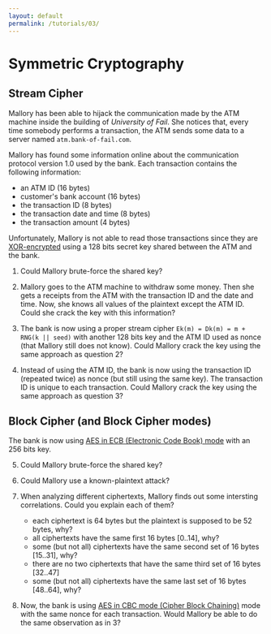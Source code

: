 ```yaml
---
layout: default
permalink: /tutorials/03/
---
```


# Symmetric Cryptography

## Stream Cipher

Mallory has been able to hijack the communication made by the ATM machine inside the building of *University of Fail*. She notices that, every time somebody performs a transaction, the ATM sends some data to a server named `atm.bank-of-fail.com`. 

Mallory has found some information online about the communication protocol version 1.0 used by the bank. Each transaction contains the following information:

- an ATM ID (16 bytes)
- customer's bank account (16 bytes)
- the transaction ID (8 bytes)
- the transaction date and time (8 bytes)
- the transaction amount (4 bytes)

Unfortunately, Mallory is not able to read those transactions since they are [XOR-encrypted](https://pycryptodome.readthedocs.io/en/latest/src/util/util.html#crypto-util-strxor-module) using a 128 bits secret key shared between the ATM and the bank. 

1. Could Mallory brute-force the shared key? 

2. Mallory goes to the ATM machine to withdraw some money. Then she gets a receipts from the ATM with the transaction ID and the date and time. Now, she knows all values of the plaintext except the ATM ID. Could she crack the key with this information? 

3. The bank is now using a proper stream cipher `Ek(m) = Dk(m) = m + RNG(k || seed)` with another 128 bits key and the ATM ID used as nonce (that Mallory still does not know). Could Mallory crack the key using the same approach as question 2? 

4. Instead of using the ATM ID, the bank is now using the transaction ID (repeated twice) as nonce (but still using the same key). The transaction ID is unique to each transaction. Could Mallory crack the key using the same approach as question 3?

## Block Cipher (and Block Cipher modes)

The bank is now using [AES in ECB (Electronic Code Book) mode](https://pycryptodome.readthedocs.io/en/latest/src/cipher/classic.html#ecb-mode) with an 256 bits key.

5. Could Mallory brute-force the shared key? 

6. Could Mallory use a known-plaintext attack? 

7. When analyzing different ciphertexts, Mallory finds out some intersting correlations. Could you explain each of them?

    - each ciphertext is 64 bytes but the plaintext is supposed to be 52 bytes, why? 
    - all ciphertexts have the same first 16 bytes [0..14], why?
    - some (but not all) ciphertexts have the same second set of 16 bytes [15..31], why?
    - there are no two ciphertexts that have the same third set of 16 bytes [32..47]
    - some (but not all) ciphertexts have the same last set of 16 bytes [48..64], why?

8. Now, the bank is using [AES in CBC mode (Cipher Block Chaining)](https://pycryptodome.readthedocs.io/en/latest/src/cipher/classic.html#cbc-mode) mode with the same nonce for each transaction. Would Mallory be able to do the same observation as in 3?

